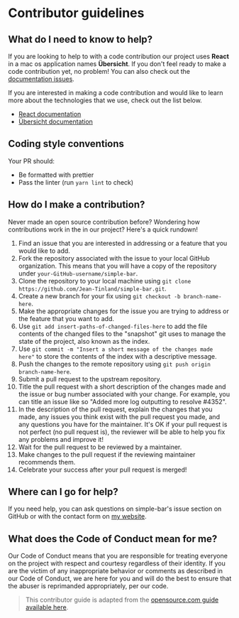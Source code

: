 # Contributor guidelines

## What do I need to know to help?

If you are looking to help to with a code contribution our project uses **React** in a mac os application names **Übersicht**. If you don't feel ready to make a code contribution yet, no problem! You can also check out the [documentation issues](https://github.com/Jean-Tinland/simple-bar/issues).

If you are interested in making a code contribution and would like to learn more about the technologies that we use, check out the list below.

- [React documentation](https://react.dev/learn)
- [Übersicht documentation](https://github.com/felixhageloh/uebersicht#%C3%BCbersicht)

## Coding style conventions

Your PR should:

- Be formatted with prettier
- Pass the linter (run `yarn lint` to check)

## How do I make a contribution?

Never made an open source contribution before? Wondering how contributions work in the in our project? Here's a quick rundown!

1. Find an issue that you are interested in addressing or a feature that you would like to add.
2. Fork the repository associated with the issue to your local GitHub organization. This means that you will have a copy of the repository under `your-GitHub-username/simple-bar`.
3. Clone the repository to your local machine using `git clone https://github.com/Jean-Tinland/simple-bar.git`.
4. Create a new branch for your fix using `git checkout -b branch-name-here`.
5. Make the appropriate changes for the issue you are trying to address or the feature that you want to add.
6. Use `git add insert-paths-of-changed-files-here` to add the file contents of the changed files to the "snapshot" git uses to manage the state of the project, also known as the index.
7. Use `git commit -m "Insert a short message of the changes made here"` to store the contents of the index with a descriptive message.
8. Push the changes to the remote repository using `git push origin branch-name-here`.
9. Submit a pull request to the upstream repository.
10. Title the pull request with a short description of the changes made and the issue or bug number associated with your change. For example, you can title an issue like so "Added more log outputting to resolve #4352".
11. In the description of the pull request, explain the changes that you made, any issues you think exist with the pull request you made, and any questions you have for the maintainer. It's OK if your pull request is not perfect (no pull request is), the reviewer will be able to help you fix any problems and improve it!
12. Wait for the pull request to be reviewed by a maintainer.
13. Make changes to the pull request if the reviewing maintainer recommends them.
14. Celebrate your success after your pull request is merged!

## Where can I go for help?

If you need help, you can ask questions on simple-bar's issue section on GitHub or with the contact form on [my website](https://www.jeantinland.com/en/contact/).

## What does the Code of Conduct mean for me?

Our Code of Conduct means that you are responsible for treating everyone on the project with respect and courtesy regardless of their identity. If you are the victim of any inappropriate behavior or comments as described in our Code of Conduct, we are here for you and will do the best to ensure that the abuser is reprimanded appropriately, per our code.

> This contributor guide is adapted from the [opensource.com guide available here](https://opensource.com/life/16/3/contributor-guidelines-template-and-tips).
